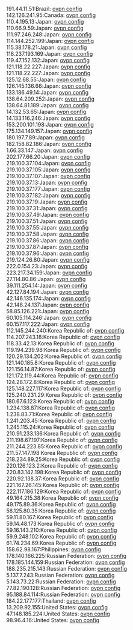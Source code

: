 191.44.11.51:Brazil: [ovpn config](vpn/191_44_11_51.ovpn)  
142.126.241.95:Canada: [ovpn config](vpn/142_126_241_95.ovpn)  
110.4.195.13:Japan: [ovpn config](vpn/110_4_195_13.ovpn)  
110.66.9.59:Japan: [ovpn config](vpn/110_66_9_59.ovpn)  
111.97.246.248:Japan: [ovpn config](vpn/111_97_246_248.ovpn)  
114.144.252.199:Japan: [ovpn config](vpn/114_144_252_199.ovpn)  
115.38.178.21:Japan: [ovpn config](vpn/115_38_178_21.ovpn)  
118.237.193.169:Japan: [ovpn config](vpn/118_237_193_169.ovpn)  
119.47.152.132:Japan: [ovpn config](vpn/119_47_152_132.ovpn)  
121.118.22.227:Japan: [ovpn config](vpn/121_118_22_227.ovpn)  
121.118.22.227:Japan: [ovpn config](vpn/121_118_22_227.ovpn)  
125.12.68.55:Japan: [ovpn config](vpn/125_12_68_55.ovpn)  
126.145.136.66:Japan: [ovpn config](vpn/126_145_136_66.ovpn)  
133.186.49.14:Japan: [ovpn config](vpn/133_186_49_14.ovpn)  
138.64.209.252:Japan: [ovpn config](vpn/138_64_209_252.ovpn)  
138.64.81.189:Japan: [ovpn config](vpn/138_64_81_189.ovpn)  
14.132.53.65:Japan: [ovpn config](vpn/14_132_53_65.ovpn)  
14.133.116.246:Japan: [ovpn config](vpn/14_133_116_246.ovpn)  
153.200.101.198:Japan: [ovpn config](vpn/153_200_101_198.ovpn)  
175.134.149.157:Japan: [ovpn config](vpn/175_134_149_157.ovpn)  
180.197.7.89:Japan: [ovpn config](vpn/180_197_7_89.ovpn)  
182.158.82.186:Japan: [ovpn config](vpn/182_158_82_186.ovpn)  
1.66.33.147:Japan: [ovpn config](vpn/1_66_33_147.ovpn)  
202.177.66.20:Japan: [ovpn config](vpn/202_177_66_20.ovpn)  
219.100.37.104:Japan: [ovpn config](vpn/219_100_37_104.ovpn)  
219.100.37.105:Japan: [ovpn config](vpn/219_100_37_105.ovpn)  
219.100.37.107:Japan: [ovpn config](vpn/219_100_37_107.ovpn)  
219.100.37.13:Japan: [ovpn config](vpn/219_100_37_13.ovpn)  
219.100.37.177:Japan: [ovpn config](vpn/219_100_37_177.ovpn)  
219.100.37.182:Japan: [ovpn config](vpn/219_100_37_182.ovpn)  
219.100.37.19:Japan: [ovpn config](vpn/219_100_37_19.ovpn)  
219.100.37.31:Japan: [ovpn config](vpn/219_100_37_31.ovpn)  
219.100.37.49:Japan: [ovpn config](vpn/219_100_37_49.ovpn)  
219.100.37.51:Japan: [ovpn config](vpn/219_100_37_51.ovpn)  
219.100.37.55:Japan: [ovpn config](vpn/219_100_37_55.ovpn)  
219.100.37.58:Japan: [ovpn config](vpn/219_100_37_58.ovpn)  
219.100.37.86:Japan: [ovpn config](vpn/219_100_37_86.ovpn)  
219.100.37.87:Japan: [ovpn config](vpn/219_100_37_87.ovpn)  
219.100.37.96:Japan: [ovpn config](vpn/219_100_37_96.ovpn)  
219.124.26.80:Japan: [ovpn config](vpn/219_124_26_80.ovpn)  
222.0.154.23:Japan: [ovpn config](vpn/222_0_154_23.ovpn)  
223.217.34.159:Japan: [ovpn config](vpn/223_217_34_159.ovpn)  
27.114.80.86:Japan: [ovpn config](vpn/27_114_80_86.ovpn)  
39.111.254.14:Japan: [ovpn config](vpn/39_111_254_14.ovpn)  
42.127.84.194:Japan: [ovpn config](vpn/42_127_84_194.ovpn)  
42.146.135.174:Japan: [ovpn config](vpn/42_146_135_174.ovpn)  
42.148.24.137:Japan: [ovpn config](vpn/42_148_24_137.ovpn)  
58.85.126.221:Japan: [ovpn config](vpn/58_85_126_221.ovpn)  
60.105.114.246:Japan: [ovpn config](vpn/60_105_114_246.ovpn)  
60.157.117.222:Japan: [ovpn config](vpn/60_157_117_222.ovpn)  
112.145.244.240:Korea Republic of: [ovpn config](vpn/112_145_244_240.ovpn)  
114.207.243.18:Korea Republic of: [ovpn config](vpn/114_207_243_18.ovpn)  
118.33.42.13:Korea Republic of: [ovpn config](vpn/118_33_42_13.ovpn)  
119.194.239.98:Korea Republic of: [ovpn config](vpn/119_194_239_98.ovpn)  
120.29.134.202:Korea Republic of: [ovpn config](vpn/120_29_134_202.ovpn)  
121.140.185.8:Korea Republic of: [ovpn config](vpn/121_140_185_8.ovpn)  
121.156.14.87:Korea Republic of: [ovpn config](vpn/121_156_14_87.ovpn)  
121.172.119.44:Korea Republic of: [ovpn config](vpn/121_172_119_44.ovpn)  
124.28.172.8:Korea Republic of: [ovpn config](vpn/124_28_172_8.ovpn)  
125.148.227.117:Korea Republic of: [ovpn config](vpn/125_148_227_117.ovpn)  
125.240.231.29:Korea Republic of: [ovpn config](vpn/125_240_231_29.ovpn)  
180.67.6.123:Korea Republic of: [ovpn config](vpn/180_67_6_123.ovpn)  
1.234.138.87:Korea Republic of: [ovpn config](vpn/1_234_138_87.ovpn)  
1.238.83.71:Korea Republic of: [ovpn config](vpn/1_238_83_71.ovpn)  
1.241.203.45:Korea Republic of: [ovpn config](vpn/1_241_203_45.ovpn)  
1.245.115.24:Korea Republic of: [ovpn config](vpn/1_245_115_24.ovpn)  
210.91.233.136:Korea Republic of: [ovpn config](vpn/210_91_233_136.ovpn)  
211.198.67.197:Korea Republic of: [ovpn config](vpn/211_198_67_197.ovpn)  
211.244.223.85:Korea Republic of: [ovpn config](vpn/211_244_223_85.ovpn)  
211.57.147.198:Korea Republic of: [ovpn config](vpn/211_57_147_198.ovpn)  
218.234.89.25:Korea Republic of: [ovpn config](vpn/218_234_89_25.ovpn)  
220.126.123.2:Korea Republic of: [ovpn config](vpn/220_126_123_2.ovpn)  
220.83.142.198:Korea Republic of: [ovpn config](vpn/220_83_142_198.ovpn)  
220.92.138.37:Korea Republic of: [ovpn config](vpn/220_92_138_37.ovpn)  
221.167.26.145:Korea Republic of: [ovpn config](vpn/221_167_26_145.ovpn)  
222.117.186.129:Korea Republic of: [ovpn config](vpn/222_117_186_129.ovpn)  
49.164.215.38:Korea Republic of: [ovpn config](vpn/49_164_215_38.ovpn)  
49.175.89.36:Korea Republic of: [ovpn config](vpn/49_175_89_36.ovpn)  
58.125.80.35:Korea Republic of: [ovpn config](vpn/58_125_80_35.ovpn)  
59.11.80.167:Korea Republic of: [ovpn config](vpn/59_11_80_167.ovpn)  
59.14.48.173:Korea Republic of: [ovpn config](vpn/59_14_48_173.ovpn)  
59.16.143.210:Korea Republic of: [ovpn config](vpn/59_16_143_210.ovpn)  
59.9.248.102:Korea Republic of: [ovpn config](vpn/59_9_248_102.ovpn)  
61.74.234.69:Korea Republic of: [ovpn config](vpn/61_74_234_69.ovpn)  
158.62.98.167:Philippines: [ovpn config](vpn/158_62_98_167.ovpn)  
178.140.166.225:Russian Federation: [ovpn config](vpn/178_140_166_225.ovpn)  
178.185.144.159:Russian Federation: [ovpn config](vpn/178_185_144_159.ovpn)  
188.235.215.143:Russian Federation: [ovpn config](vpn/188_235_215_143.ovpn)  
5.137.7.243:Russian Federation: [ovpn config](vpn/5_137_7_243.ovpn)  
5.143.73.22:Russian Federation: [ovpn config](vpn/5_143_73_22.ovpn)  
77.82.190.128:Russian Federation: [ovpn config](vpn/77_82_190_128.ovpn)  
95.188.84.114:Russian Federation: [ovpn config](vpn/95_188_84_114.ovpn)  
184.22.177.177:Thailand: [ovpn config](vpn/184_22_177_177.ovpn)  
13.209.92.155:United States: [ovpn config](vpn/13_209_92_155.ovpn)  
47.148.185.224:United States: [ovpn config](vpn/47_148_185_224.ovpn)  
98.96.4.16:United States: [ovpn config](vpn/98_96_4_16.ovpn)  
